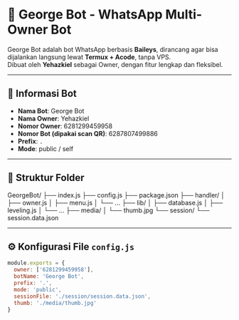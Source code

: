 # 🤖 George Bot - WhatsApp Multi-Owner Bot

George Bot adalah bot WhatsApp berbasis **Baileys**, dirancang agar bisa dijalankan langsung lewat **Termux + Acode**, tanpa VPS.  
Dibuat oleh **Yehazkiel** sebagai Owner, dengan fitur lengkap dan fleksibel.

---

## 👤 Informasi Bot

- **Nama Bot**: George Bot  
- **Nama Owner**: Yehazkiel  
- **Nomor Owner**: 6281299459958  
- **Nomor Bot (dipakai scan QR)**: 6287807499886  
- **Prefix**: `.`  
- **Mode**: public / self

---

## 📁 Struktur Folder
GeorgeBot/ ├── index.js ├── config.js ├── package.json ├── handler/ │   ├── owner.js │   ├── menu.js │   └── ... ├── lib/ │   ├── database.js │   ├── leveling.js │   └── ... ├── media/ │   └── thumb.jpg └── session/ └── session.data.json

---

## ⚙️ Konfigurasi File `config.js`

```js
module.exports = {
  owner: ['6281299459958'],
  botName: 'George Bot',
  prefix: '.',
  mode: 'public',
  sessionFile: './session/session.data.json',
  thumb: './media/thumb.jpg'
}
